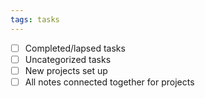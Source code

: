 ```yaml
---
tags: tasks
---
```

- [ ] Completed/lapsed tasks 
- [ ] Uncategorized tasks
- [ ] New projects set up
- [ ] All notes connected together for projects